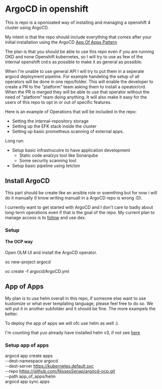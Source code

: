 # ArgoCD in openshift

This is repo is a oponioated way of installing and managing a openshift 4 cluster using ArgoCD.

My intent is that the repo should include everything that comes after your initial installation using the ArgoCD [App Of Apps Pattern](https://argoproj.github.io/argo-cd/operator-manual/cluster-bootstrapping/#app-of-apps-pattern)

The plan is that you should be able to use this repo even if you are running OKD and none Openshift kubernetes,
so I will try to use as few of the internal openshift crd:s as possible to make it as general as possible.

When I'm unable to use general API I will try to put them in a seperate argocd deployment pipeline.
For example handeling the setup of all operators will be done in one repo/folder.
This will enable the developer to create a PR to the "platform" team asking them to install a opeator/crd.
When the PR is merged they will be able to use that operator without the need of "platform" team doing anything.
It will also make it easy for the users of this repo to opt in or out of specific features.

Here is an example of Operations that will be included in the repo:

- Setting the internal-repository storage
- Setting up the EFK stack inside the cluster
- Setting up basic prometheus scanning of external apps.

Long run:

- Setup basic infrastrucutre to have application development
  - Static code analzys tool like Sonarqube
  - Some security scanning tool
- Setup basic pipeline using tetcton

## Install ArgoCD

This part should be create like an ansible role or soemthing but for now i will do it manually (I know writing manuall in a ArgoCD repo is wrong :D).

I currently want to get started with ArgoCD and I don't care to badly about long-term operations even if that is the goal of the repo. My current plan to manage access is to [follow](https://blog.openshift.com/openshift-authentication-integration-with-argocd/) and use dex.

### Setup

#### The OCP way

Open OLM UI and install the ArgoCD operator.

oc new-project argocd

oc create -f argocd/ArgoCD.yml

## App of Apps

My plan is to use helm overall in this repo, if someone else want to use kustomize or what ever templating language,
please feel free to do so. We will put it in another subfolder and it should be fine.
The more exampels the better.

To deploy the app of apps we will ofc use helm as well :).

I'm counting that yuo already have installed helm v3, if not see [here](https://helm.sh/docs/intro/install/)

### Setup app of apps


argocd app create apps \
    --dest-namespace argocd \
    --dest-server https://kubernetes.default.svc \
    --repo https://github.com/NissesSenap/argocd-ocp.git \
    --path app_of_apps/helm  
argocd app sync apps  
